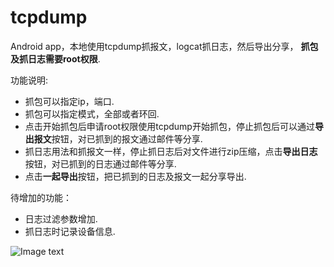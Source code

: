 tcpdump
====================

Android app，本地使用tcpdump抓报文，logcat抓日志，然后导出分享， **抓包及抓日志需要root权限**.

功能说明:

* 抓包可以指定ip，端口.
* 抓包可以指定模式，全部或者环回.
* 点击开始抓包后申请root权限使用tcpdump开始抓包，停止抓包后可以通过**导出报文**按钮，对已抓到的报文通过邮件等分享.
* 抓日志用法和抓报文一样，停止抓日志后对文件进行zip压缩，点击**导出日志**按钮，对已抓到的日志通过邮件等分享.
* 点击**一起导出**按钮，把已抓到的日志及报文一起分享导出.

待增加的功能：
* 日志过滤参数增加.
* 抓日志时记录设备信息.

![Image text](https://github.com/p2po2p/tcpdump/raw/master/img-folder/device-2020-07-21-160554.jpg)


